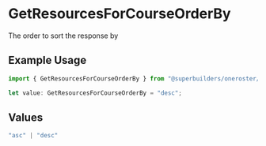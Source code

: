 # GetResourcesForCourseOrderBy

The order to sort the response by

## Example Usage

```typescript
import { GetResourcesForCourseOrderBy } from "@superbuilders/oneroster/models/operations";

let value: GetResourcesForCourseOrderBy = "desc";
```

## Values

```typescript
"asc" | "desc"
```